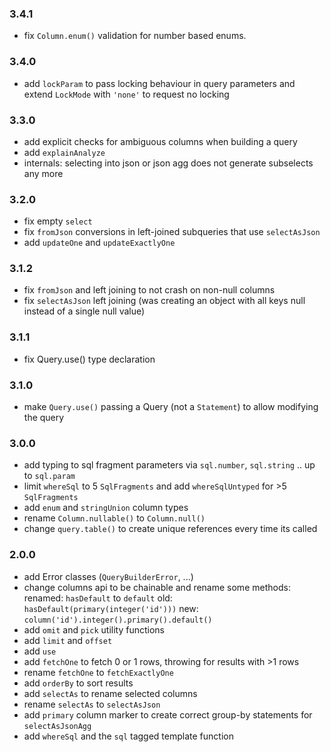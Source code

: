 ### 3.4.1

- fix `Column.enum()` validation for number based enums.

### 3.4.0

- add `lockParam` to pass locking behaviour in query parameters and extend
  `LockMode` with `'none'` to request no locking

### 3.3.0

- add explicit checks for ambiguous columns when building a query
- add `explainAnalyze`
- internals: selecting into json or json agg does not generate subselects any more

### 3.2.0

- fix empty `select`
- fix `fromJson` conversions in left-joined subqueries that use `selectAsJson`
- add `updateOne` and `updateExactlyOne`

### 3.1.2

- fix `fromJson` and left joining to not crash on non-null columns
- fix `selectAsJson` left joining (was creating an object with all keys null instead of a single null value)

### 3.1.1

- fix Query.use() type declaration

### 3.1.0

- make `Query.use()` passing a Query (not a `Statement`) to allow modifying the query

### 3.0.0

- add typing to sql fragment parameters via `sql.number`, `sql.string` .. up to `sql.param`
- limit `whereSql` to 5 `SqlFragments` and add `whereSqlUntyped` for >5 `SqlFragments`
- add `enum` and `stringUnion` column types
- rename `Column.nullable()` to `Column.null()`
- change `query.table()` to create unique references every time its called

### 2.0.0

- add Error classes (`QueryBuilderError`, ...)
- change columns api to be chainable and rename some methods:
  renamed: `hasDefault` to `default`
  old: `hasDefault(primary(integer('id')))`
  new: `column('id').integer().primary().default()`
- add `omit` and `pick` utility functions
- add `limit` and `offset`
- add `use`
- add `fetchOne` to fetch 0 or 1 rows, throwing for results with >1 rows
- rename `fetchOne` to `fetchExactlyOne`
- add `orderBy` to sort results
- add `selectAs` to rename selected columns
- rename `selectAs` to `selectAsJson`
- add `primary` column marker to create correct group-by statements for `selectAsJsonAgg`
- add `whereSql` and the `sql` tagged template function

